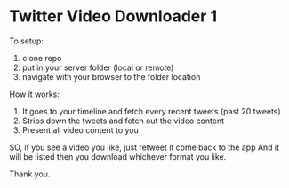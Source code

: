 # Twitter Video Downloader 1

To setup:

1. clone repo 
2. put in your server folder (local or remote)
3. navigate with your browser to the folder location

How it works:

1. It goes to your timeline and fetch every recent tweets (past 20 tweets)
2. Strips down the tweets and fetch out the video content
3. Present all video content to you

SO, if you see a video you like, just retweet it come back to the app 
And it will be listed then you download whichever format you like.


Thank you.

